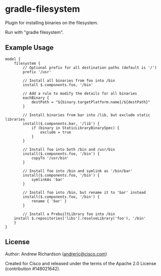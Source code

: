 # gradle-filesystem

Plugin for installing binaries on the filesystem.

Run with "gradle filesystem".

## Example Usage

    model {
        filesystem {
            // Optional prefix for all destination paths (default is '/')
            prefix '/usr'

            // Install all binaries from foo into /bin
            install $.components.foo, '/bin'

            // Add a rule to modify the details for all binaries
            eachBinary {
                destPath = "${binary.targetPlatform.name}/${destPath}"
            }

            // Install binaries from bar into /lib, but exclude static libraries
            install($.components.bar, '/lib') {
                if (binary in StaticLibraryBinarySpec) {
                    exclude = true
                }
            }

            // Install foo into both /bin and /usr/bin
            install($.components.foo, '/bin') {
                copyTo '/usr/bin'
            }

            // Install foo into /bin and symlink as '/bin/bar'
            install($.components.foo, '/bin') {
                symlinkAs 'bar'
            }

            // Install foo into /bin, but rename it to 'bar' instead
            install($.components.foo, '/bin') {
                rename { 'bar' }
            }

            // Install a PrebuiltLibrary foo into /bin
	    install $.repositories['libs'].resolveLibrary('foo'), '/bin'
        }
    }

## License

Author: Andrew Richardson (andreric@cisco.com)

Created for Cisco and released under the terms of the Apache 2.0 License (contribution #148021642).
